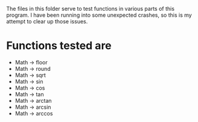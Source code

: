 The files in this folder serve to test functions in various parts of this program.
I have been running into some unexpected crashes, so this is my attempt to clear up those issues.

# Functions tested are
- Math -> floor
- Math -> round
- Math -> sqrt
- Math -> sin
- Math -> cos
- Math -> tan
- Math -> arctan
- Math -> arcsin
- Math -> arccos
